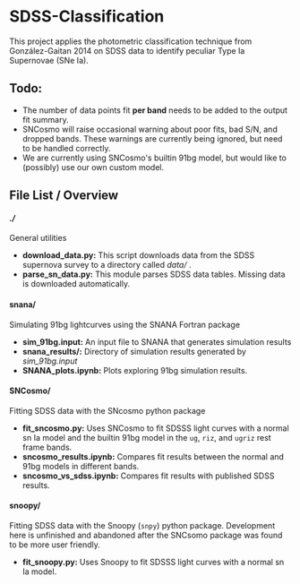 # SDSS-Classification

This project applies the photometric classification technique from González-Gaitan 
2014 on SDSS data to identify peculiar Type Ia Supernovae (SNe Ia).

## Todo:
- The number of data points fit **per band** needs to be added to the output fit summary.
- SNCosmo will raise occasional warning about poor fits, bad S/N, and dropped bands. 
    These warnings are currently being ignored, but need to be handled correctly.
- We are currently using SNCosmo's builtin 91bg model, but would like to (possibly) use our own custom model. 

## File List / Overview

#### *./* 

General utilities

 - **download_data.py:** This script downloads data from the SDSS supernova survey to a directory called *data/* .
 - **parse_sn_data.py:** This module parses SDSS data tables. Missing data is downloaded automatically.



#### snana/ 

Simulating 91bg lightcurves using the SNANA Fortran package

- **sim_91bg.input:** An input file to SNANA that generates simulation results
- **snana_results/:** Directory of simulation results generated by *sim_91bg.input*
- **SNANA_plots.ipynb:** Plots exploring 91bg simulation results.



#### SNCosmo/

Fitting SDSS data with the SNcosmo python package

- **fit_sncosmo.py:** Uses SNCosmo to fit SDSSS light curves with a normal sn Ia model and the builtin 91bg model in the `ug`, `riz`, and `ugriz` rest frame bands.
- **sncosmo_results.ipynb:** Compares fit results between the normal and 91bg models in different bands.
- **sncosmo_vs_sdss.ipynb:** Compares fit results with published SDSS results.



#### snoopy/

Fitting SDSS data with the Snoopy (`snpy`) python package. Development here is unfinished and abandoned after the SNCsomo package was found to be more user friendly.

- **fit_snoopy.py:** Uses Snoopy to fit SDSSS light curves with a normal sn Ia model.
